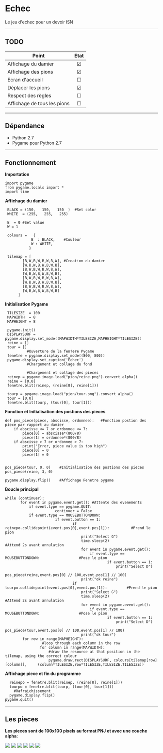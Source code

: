 # Echec
Le jeu d'echec pour un devoir ISN

---------
TODO
-

| Point | Etat |
| --------------------- | :------------------------: |
| Affichage du damier   |☑|
| Affichage des pions   |☑|
| Ecran d'accueil       |☐|
| Déplacer les pions    |☑|
| Respect des règles    |☐|
| Affichage de tous les pions  |☐|
 
 --------
Dépendance
-
 
 
 - Python 2.7
 - Pygame pour Python 2.7

--------
Fonctionnement
-

**Importation**


    import pygame
    from pygame.locals import *
    import time
    
**Affichage du damier**
 
 
     BLACK = (150,   150,   150  )  #Set color
     WHITE  = (255,   255,   255)
     
     B  = 0 #Set value
     W = 1
     
     colours =   {
                B  : BLACK,    #Couleur
                W : WHITE,
               }
               
     tilemap = [
            [B,W,B,W,B,W,B,W], #Creation du damier
            [W,B,W,B,W,B,W,B],
            [B,W,B,W,B,W,B,W],
            [W,B,W,B,W,B,W,B],
            [B,W,B,W,B,W,B,W],
            [W,B,W,B,W,B,W,B],
            [B,W,B,W,B,W,B,W],
            [W,B,W,B,W,B,W,B]
          ]
          
**Initialisation Pygame**
 
 
     TILESIZE  = 100
     MAPWIDTH  = 8
     MAPHEIGHT = 8

     pygame.init()
     DISPLAYSURF = pygame.display.set_mode((MAPWIDTH*TILESIZE,MAPHEIGHT*TILESIZE))
     reine = []
     tour = []
              #Ouverture de la fen?ere Pygame
     fenetre = pygame.display.set_mode((800, 800))
     pygame.display.set_caption('Echec')
              #Chargement et collage du fond

              #Chargement et collage des pieces
     reinep = pygame.image.load("pion/reine.png").convert_alpha()
     reine = [0,0]
     fenetre.blit(reinep, (reine[0], reine[1]))

     tourp = pygame.image.load("pion/tour.png").convert_alpha()
     tour = [0,0]
     fenetre.blit(tourp, (tour[0], tour[1]))
     
**Fonction et Initialisation des postions des pieces**


    def pos_piece(piece, abscisse, ordonnee):   #Fonction postion des piece par rapport au damier
        if abscisse <= 7 or ordonnee <= 7:
            piece[0] = abscisse*(800/8)
            piece[1] = ordonnee*(800/8)
        if abscisse > 7 or ordonnee > 7:
            print("Error, piece value is too high")
            piece[0] = 0
            piece[1] = 0


    pos_piece(tour, 0, 0)    #Initialisation des postions des pieces
    pos_piece(reine, 3, 0)

    pygame.display.flip()    #Affichage Fenetre pygame


**Boucle principal**


    while (continuer):
	       for event in pygame.event.get():	#Attente des evenements
		       if event.type == pygame.QUIT:
                           continuer = False
		       if event.type == MOUSEBUTTONDOWN:
                           if event.button == 1:
                                   if reinepo.collidepoint(event.pos[0],event.pos[1]):          #Prend le pion
                                       print("Select G")
                                       time.sleep(2)                                           #Attend 2s avant annulation
                                       for event in pygame.event.get():
                                           if event.type == MOUSEBUTTONDOWN:                  #Pose le pion
                                                   if event.button == 1:
                                                       print("Select D")
                                                       pos_piece(reine,event.pos[0] // 100,event.pos[1] // 100)
                                       print("ok reine")
                                   if tourpo.collidepoint(event.pos[0],event.pos[1]):         #Prend le pion
                                       print("Select G")
                                       time.sleep(2)                                          #Attend 2s avant annulation
                                       for event in pygame.event.get():
                                           if event.type == MOUSEBUTTONDOWN:                  #Pose le pion
                                                   if event.button == 1:
                                                       print("Select D")
                                                       pos_piece(tour,event.pos[0] // 100,event.pos[1] // 100)
                                       print("ok tour")
            for row in range(MAPHEIGHT):
                     #loop through each column in the row
                    for column in range(MAPWIDTH):
                        #draw the resource at that position in the tilemap, using the correct colour
                        pygame.draw.rect(DISPLAYSURF, colours[tilemap[row][column]],     (column*TILESIZE,row*TILESIZE,TILESIZE,TILESIZE))
                    
                    
**Affichage piece et fin du programme**


      reinepo = fenetre.blit(reinep, (reine[0], reine[1]))
      tourpo = fenetre.blit(tourp, (tour[0], tour[1]))
        #Rafraichissement
      pygame.display.flip()
    pygame.quit()
 
 

----------
Les pieces
-

**Les pieces sont de 100x100 pixels au format PNJ et avec une couche alpha:**

![](https://raw.githubusercontent.com/jamesdu031/echec/master/pion/chavalier.png)
![](https://raw.githubusercontent.com/jamesdu031/echec/master/pion/fou.png)
![](https://raw.githubusercontent.com/jamesdu031/echec/master/pion/pion.png)
![](https://raw.githubusercontent.com/jamesdu031/echec/master/pion/reine.png)
![](https://raw.githubusercontent.com/jamesdu031/echec/master/pion/roi.png)
![](https://raw.githubusercontent.com/jamesdu031/echec/master/pion/tour.png)
